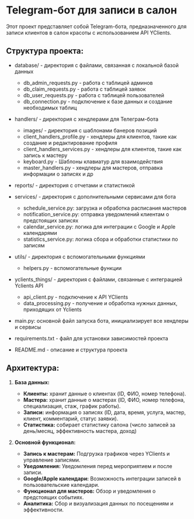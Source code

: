 # Telegram-бот для записи в салон
Этот проект представляет собой Telegram-бота, предназначенного для записи клиентов в салон красоты с использованием API YClients. 

## Структура проекта:

- database/ - директория с файлами, связанная с локальной базой данных
  - db_admin_requests.py - работа с таблицей админов
  - db_claim_requests.py - работа с таблицей заявок
  - db_user_requests.py - работа с таблицей пользователей
  - db_connection.py - подключение к базе данных и создание необходимых таблиц

- handlers/ - директория с хендлерами для Телеграм-бота
  - images/ - директория с шаблонами банеров позиций
  - client_handlers_profile.py - хендлеры для клиентов, такие как создание и редактирование профиля
  - client_handlers_services.py - хендлеры для клиентов, такие как запись к мастеру
  - keyboard.py - Шаблоны клавиатур для взаимодействия
  - master_handlers.py - хендлеры для мастеров, отправка информации о записях и др

- reports/ - директория с отчетами и статистикой

- services/ - директория с дополнительными сервисами для бота
  - schedule_service.py: загрузка и обработка расписания мастеров
  - notification_service.py: отправка уведомлений клиентам о предстоящих записях
  - calendar_service.py: логика для интеграции с Google и Apple календарями
  - statistics_service.py: логика сбора и обработки статистики по записям

- utils/ - директория с вспомогательными функциями
  - helpers.py - вспомогательные функции 

- yclients_things/ - директория с файлами, связанные с интеграцией Yclients API
  - api_client.py - подключение к API YClients
  - data_processing.py - получение и обработка нужных данных, приходящих от Yclients

- main.py: основной файл запуска бота, инициализирует все хендлеры и сервисы
- requirements.txt - файл для установки зависимостей проекта
- README.md - описание и структура проекта

## Архитектура:

1. **База данных:**
   - **Клиенты:** хранит данные о клиентах (ID, ФИО, номер телефона).
   - **Мастера:** хранит данные о мастерах (ID, ФИО, номер телефона, специализация, стаж, график работы).
   - **Записи:** информация о записях (ID, дата, время, услуга, мастер, клиент, комментарий, статус заявки).
   - **Статистика:** собирает статистику салона (число записей за день/месяц, эффективность мастера, доход)

2. **Основной функционал:**
   - **Запись к мастерам:** Подгрузка графиков через YClients и управление записями.
   - **Уведомления:** Уведомления перед мероприятием и после записи.
   - **Google/Apple календари:** Возможность интеграции записей в пользовательские календари.
   - **Функционал для мастеров:** Обзор и уведомления о предстоящих событиях.
   - **Аналитика:** Сбор и визуализация данных по посещениям и эффективности.
